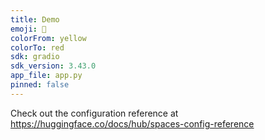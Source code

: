 ```yaml
---
title: Demo
emoji: 🦀
colorFrom: yellow
colorTo: red
sdk: gradio
sdk_version: 3.43.0
app_file: app.py
pinned: false
---
```


Check out the configuration reference at https://huggingface.co/docs/hub/spaces-config-reference
